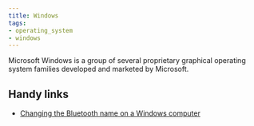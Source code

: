 ```yaml
---
title: Windows
tags:
- operating_system
- windows
---
```


Microsoft Windows is a group of several proprietary graphical operating system families developed and marketed by Microsoft.
<!--more-->

## Handy links

* [Changing the Bluetooth name on a Windows computer](https://consumer.huawei.com/en/support/content/en-us15910421/)
